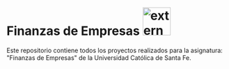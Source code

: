 # Finanzas de Empresas <img width="64" height="64" src="https://img.icons8.com/external-flaticons-flat-flat-icons/64/external-finance-automotive-ecommerce-flaticons-flat-flat-icons.png" alt="external-finance-automotive-ecommerce-flaticons-flat-flat-icons"/>
Este repositorio contiene todos los proyectos realizados para la asignatura: "Finanzas de Empresas" de la Universidad Católica de Santa Fe.

